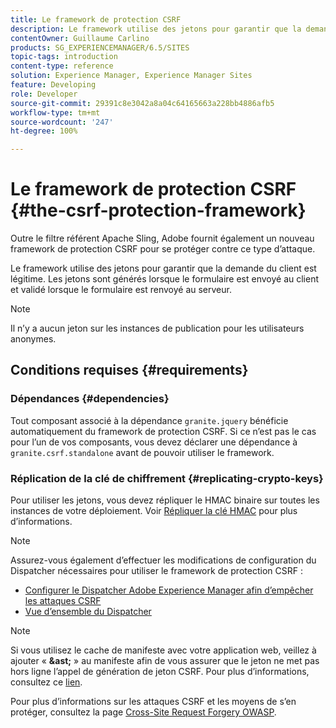 ```yaml
---
title: Le framework de protection CSRF
description: Le framework utilise des jetons pour garantir que la demande du client est légitime
contentOwner: Guillaume Carlino
products: SG_EXPERIENCEMANAGER/6.5/SITES
topic-tags: introduction
content-type: reference
solution: Experience Manager, Experience Manager Sites
feature: Developing
role: Developer
source-git-commit: 29391c8e3042a8a04c64165663a228bb4886afb5
workflow-type: tm+mt
source-wordcount: '247'
ht-degree: 100%

---
```


# Le framework de protection CSRF {#the-csrf-protection-framework}

Outre le filtre référent Apache Sling, Adobe fournit également un nouveau framework de protection CSRF pour se protéger contre ce type d’attaque.

Le framework utilise des jetons pour garantir que la demande du client est légitime. Les jetons sont générés lorsque le formulaire est envoyé au client et validé lorsque le formulaire est renvoyé au serveur.

>[!NOTE]
>
>Il n’y a aucun jeton sur les instances de publication pour les utilisateurs anonymes.

## Conditions requises {#requirements}

### Dépendances {#dependencies}

Tout composant associé à la dépendance `granite.jquery` bénéficie automatiquement du framework de protection CSRF. Si ce n’est pas le cas pour l’un de vos composants, vous devez déclarer une dépendance à `granite.csrf.standalone` avant de pouvoir utiliser le framework.

### Réplication de la clé de chiffrement {#replicating-crypto-keys}

Pour utiliser les jetons, vous devez répliquer le HMAC binaire sur toutes les instances de votre déploiement. Voir [Répliquer la clé HMAC](/help/sites-administering/encapsulated-token.md#replicating-the-hmac-key) pour plus d’informations.

>[!NOTE]
>
>Assurez-vous également d’effectuer les modifications de configuration du Dispatcher nécessaires pour utiliser le framework de protection CSRF :
>
>* [Configurer le Dispatcher Adobe Experience Manager afin d’empêcher les attaques CSRF](https://experienceleague.adobe.com/fr/docs/experience-manager-dispatcher/using/configuring/configuring-dispatcher-to-prevent-csrf)
>* [Vue d’ensemble du Dispatcher](https://experienceleague.adobe.com/fr/docs/experience-manager-dispatcher/using/dispatcher)

>[!NOTE]
>
>Si vous utilisez le cache de manifeste avec votre application web, veillez à ajouter « **&amp;ast;** » au manifeste afin de vous assurer que le jeton ne met pas hors ligne l’appel de génération de jeton CSRF. Pour plus d’informations, consultez ce [lien](https://www.w3.org/TR/offline-Webapps/).
>
Pour plus d’informations sur les attaques CSRF et les moyens de s’en protéger, consultez la page [Cross-Site Request Forgery OWASP](https://owasp.org/www-community/attacks/csrf).
